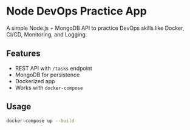 # Node DevOps Practice App

A simple Node.js + MongoDB API to practice DevOps skills like Docker, CI/CD, Monitoring, and Logging.

## Features

- REST API with `/tasks` endpoint
- MongoDB for persistence
- Dockerized app
- Works with `docker-compose`

## Usage

```bash
docker-compose up --build
```
